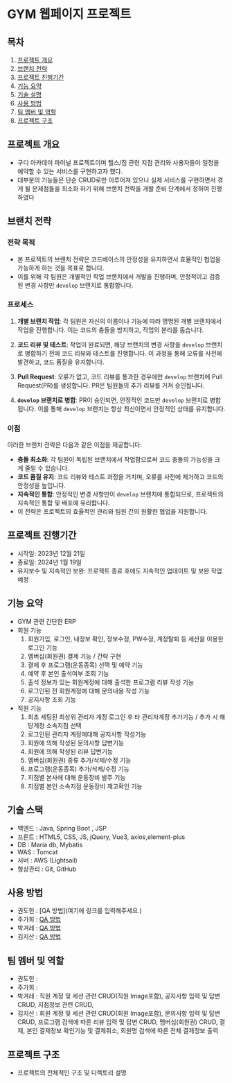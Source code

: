 # GYM 웹페이지 프로젝트

## 목차
1. [프로젝트 개요](#프로젝트-개요)
2. [브랜치 전략](#브랜치-전략)
3. [프로젝트 진행기간](#프로젝트-진행기간)
4. [기능 요약](#기능-요약)
5. [기술 설명](#개발-환경-및-라이브러리)
6. [사용 방법](#사용-방법)
7. [팀 멤버 및 역할](#팀-멤버-및-역할)
8. [프로젝트 구조](#프로젝트-구조)

## 프로젝트 개요
- 구디 아카데미 파이널 프로젝트이며 헬스/짐 관련 지점 관리와 사용자들이 일정을 예약할 수 있는 서비스를 구현하고자 했다.
- 대부분의 기능들은 단순 CRUD로만 이루어져 있으나 실제 서비스를 구현하면서 겪게 될 문제점들을 최소화 하기 위해 브랜치 전략을 개발 준비 단계에서 정하여 진행하였다 
## 브랜치 전략
### 전략 목적
- 본 프로젝트의 브랜치 전략은 코드베이스의 안정성을 유지하면서 효율적인 협업을 가능하게 하는 것을 목표로 합니다.
- 이를 위해 각 팀원은 개별적인 작업 브랜치에서 개발을 진행하며, 안정적이고 검증된 변경 사항만 `develop` 브랜치로 통합합니다.
### 프로세스
1. **개별 브랜치 작업**: 각 팀원은 자신의 이름이나 기능에 따라 명명된 개별 브랜치에서 작업을 진행합니다. 이는 코드의 충돌을 방지하고, 작업의 분리를 돕습니다.

2. **코드 리뷰 및 테스트**: 작업이 완료되면, 해당 브랜치의 변경 사항을 `develop` 브랜치로 병합하기 전에 코드 리뷰와 테스트를 진행합니다. 이 과정을 통해 오류를 사전에 발견하고, 코드 품질을 유지합니다.

3. **Pull Request**: 오류가 없고, 코드 리뷰를 통과한 경우에만 `develop` 브랜치에 Pull Request(PR)를 생성합니다. PR은 팀원들의 추가 리뷰를 거쳐 승인됩니다.

4. **`develop` 브랜치로 병합**: PR이 승인되면, 안정적인 코드만 `develop` 브랜치로 병합됩니다. 이를 통해 `develop` 브랜치는 항상 최신이면서 안정적인 상태를 유지합니다.
### 이점
이러한 브랜치 전략은 다음과 같은 이점을 제공합니다:
- **충돌 최소화**: 각 팀원이 독립된 브랜치에서 작업함으로써 코드 충돌의 가능성을 크게 줄일 수 있습니다.
- **코드 품질 유지**: 코드 리뷰와 테스트 과정을 거치며, 오류를 사전에 제거하고 코드의 안정성을 높입니다.
- **지속적인 통합**: 안정적인 변경 사항만이 `develop` 브랜치에 통합되므로, 프로젝트의 지속적인 통합 및 배포에 유리합니다.
- 이 전략은 프로젝트의 효율적인 관리와 팀원 간의 원활한 협업을 지원합니다.
## 프로젝트 진행기간
- 시작일: 2023년 12월 21일
- 종료일: 2024년 1월 19일
- 유지보수 및 지속적인 보완: 프로젝트 종료 후에도 지속적인 업데이트 및 보완 작업 예정

## 기능 요약
- GYM 관련 간단한 ERP 
- 회원 기능
  1) 회원가입, 로그인, 내정보 확인, 정보수정, PW수정, 계정탈퇴 등 세션을 이용한 로그인 기능
  2) 멤버십(회원권) 결제 기능 / 간략 구현
  3) 결제 후 프로그램(운동종목) 선택 및 예약 기능
  4) 예약 후 본인 출석여부 조회 기능
  5) 출석 정보가 있는 회원계정에 대해 출석한 프로그램 리뷰 작성 기능
  6) 로그인된 전 회원계정에 대해 문의내용 작성 기능
  7) 공지사항 조회 기능
- 직원 기능
  1) 최초 세팅된 최상위 관리자 계정 로그인 후 타 관리자계정 추가기능 / 추가 시 해당계정 소속지점 선택
  2) 로그인된 관리자 계정에대해 공지사항 작성기능
  3) 회원에 의해 작성된 문의사항 답변기능
  4) 회원에 의해 작성된 리뷰 답변기능
  5) 멤버십(회원권) 종류 추가/삭제/수정 기능
  6) 프로그램(운동종목) 추가/삭제/수정 기능
  7) 지점별 본사에 대해 운동장비 발주 기능
  8) 지점별 본인 소속지점 운동장비 재고확인 기능


## 기술 스택
- 백엔드 : Java, Spring Boot , JSP
- 프론트 : HTML5, CSS, JS, jQuery, Vue3, axios,element-plus
- DB : Maria db, Mybatis
- WAS : Tomcat
- 서버 : AWS (Lightsail)
- 형상관리 : Git, GitHub
 
## 사용 방법
- 권도헌 : [QA 방법](여기에 링크를 입력해주세요.)
- 주가희 : [QA 방법](https://peppermint-falcon-0f8.notion.site/QA-cd71c15e40a6481e9148e4c23cc9f887?pvs=4)
- 박겨레 : [QA 방법](https://www.notion.so/QA-490d756e34c24713b3cd68c75ca8229a?pvs=4)
- 김지산 : [QA 방법](https://peppermint-falcon-0f8.notion.site/QA-3ac3df88996f479da47d4dfe7712d757?pvs=4)
  
## 팀 멤버 및 역할
- 권도헌 : 
- 주가희 : 
- 박겨레 : 직원 계정 및 세션 관련 CRUD(직원 Image포함), 공지사항 입력 및 답변 CRUD, 지점정보 관련 CRUD, 
- 김지산 : 회원 계정 및 세션 관련 CRUD(회원 Image포함), 문의사항 입력 및 답변 CRUD, 프로그램 검색에 따른 리뷰 입력 및 답변 CRUD, 멤버십(회원권) CRUD, 결제, 본인 결제정보 확인기능 및 결제취소, 회원명 검색에 따른 전체 결제정보 출력

## 프로젝트 구조
- 프로젝트의 전체적인 구조 및 디렉토리 설명


